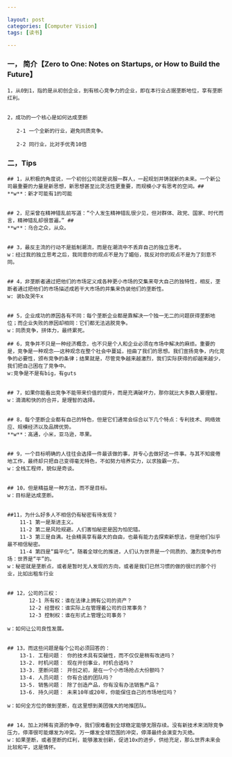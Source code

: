 ```yaml
---

layout: post
categories: [Computer Vision]
tags: [读书]

---
```



### 一， 简介【Zero to One: Notes on Startups, or How to Build the Future】


    1，从0到1，指的是从初创企业，到有核心竞争力的企业，即在本行业占据垄断地位，享有垄断红利。


    2，成功的一个核心是如何达成垄断

       2-1 一个全新的行业，避免同质竞争。

       2-2 同行业，比对手优秀10倍


### 二，Tips


    ## 1，从积极的角度说，一个初创公司就是说服一群人，一起规划并铸就新的未来。一个新公司最重要的力量是新思想，新思想甚至比灵活性更重要，而规模小才有思考的空间。##
    **w**：新才可能有1的可能


    ## 2，尼采曾在精神错乱前写道：“个人发生精神错乱很少见，但对群体、政党、国家、时代而言，精神错乱却很普遍。” ##
    **w**：乌合之众，从众。


    ## 3，最反主流的行动不是抵制潮流，而是在潮流中不丢弃自己的独立思考。
    w：经过我的独立思考之后，我同意你的观点不是为了媚俗，我反对你的观点不是为了刻意不同。


    ## 4，非垄断者通过把他们的市场定义成各种更小市场的交集来夸大自己的独特性，相反，垄断者通过把他们的市场描述成若干大市场的并集来伪装他们的垄断性。
    w: 装b及哭牛x


    ## 5，企业成功的原因各有不同：每个垄断企业都是靠解决一个独一无二的问题获得垄断地位；而企业失败的原因却相同：它们都无法逃脱竞争。
    w：同质竞争，拼体力，最终累死。

    ## 6，竞争并不只是一种经济概念，也不只是个人和企业必须在市场中解决的麻烦。重要的是，竞争是一种观念——这种观念在整个社会中蔓延，扭曲了我们的思想。我们宣扬竞争，内化竞争的必要性，颁布竞争的条律；结果就是，尽管竞争越来越激烈，我们实际获得的却越来越少，我们把自己困在了竞争中。
    w:竞争是不是有big，有guts


    ## 7，如果你能看出竞争不能带来价值的提升，而是充满破坏力，那你就比大多数人要理智。
    w：滴滴和快的的合并，是理智的选择。


    ## 8，每个垄断企业都有自己的特色，但是它们通常会综合以下几个特点：专利技术、网络效应、规模经济以及品牌优势。
    **w**：高通，小米，亚马逊，苹果。


    ## 9，一个目标明确的人往往会选择一件最该做的事，并专心去做好这一件事。与其不知疲倦地工作，最终却只把自己变得毫无特色，不如努力培养实力，以求独霸一方。
    w：全栈工程师，貌似是奇谈。


    ## 10，但是精益是一种方法，而不是目标。
    w：目标是达成垄断。


    ##11，为什么好多人不相信仍有秘密有待发现？
        11-1 第一是渐进主义。
        11-2 第二是风险规避。人们害怕秘密是因为怕犯错。
        11-3 第三是自满。社会精英享有最大的自由，也最有能力去探索新想法，但是他们似乎最不相信秘密。
        11-4 第四是“扁平化”。随着全球化的推进，人们认为世界是一个同质的、激烈竞争的市场：世界是“平”的。
    w：秘密就是垄断点，或者是暂时无人发现的方向，或者是我们已然习惯的做的很烂的那个行业，比如出租车行业

    
    ## 12，公司的三权：
           12-1 所有权：谁在法律上拥有公司的资产？ 
           12-2 经营权：谁实际上在管理着公司的日常事务？  
           12-3 控制权：谁在形式上管理公司事务？

    w：如何让公司良性发展。


    ## 13，而这些问题是每个公司必须回答的： 
        13-1. 工程问题： 你的技术具有突破性，而不仅仅是稍有改进吗？ 
        13-2. 时机问题： 现在开创事业，时机合适吗？ 
        13-3. 垄断问题： 开创之初，是在一个小市场抢占大份额吗？ 
        13-4. 人员问题： 你有合适的团队吗？ 
        13-5. 销售问题： 除了创造产品，你有没有办法销售产品？ 
        13-6. 持久问题： 未来10年或20年，你能保住自己的市场地位吗？

    w：如何全方位的做到垄断，在这里想到美团强大的地推团队。


    ## 14，加上对稀有资源的争夺，我们很难看到全球稳定能够无限存续。没有新技术来消除竞争压力，停滞很可能爆发为冲突。万一爆发全球范围的冲突，停滞最终会演变为灭绝。
    w：如果垄断，或者垄断的红利，能够激发创新，促进10x的进步，供给充足，那么世界未来会比较和平，这是情怀。





